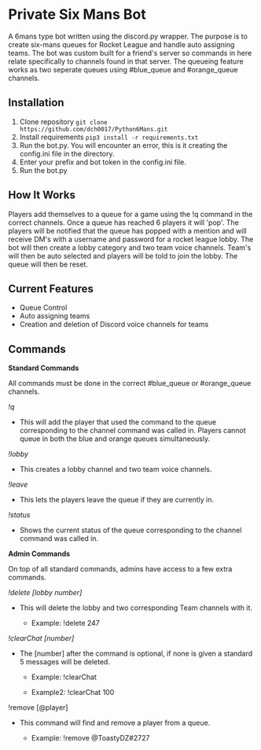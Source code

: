 # Private Six Mans Bot
A 6mans type bot written using the discord.py wrapper.
The purpose is to create six-mans queues for Rocket League and handle auto assigning teams.
The bot was custom built for a friend's server so commands in here relate specifically to channels found in that server.
The queueing feature works as two seperate queues using #blue_queue and #orange_queue channels.



## Installation 
1. Clone repository ```git clone https://github.com/dch0017/Python6Mans.git```
2. Install requirements ```pip3 install -r requirements.txt```
3. Run the bot.py. You will encounter an error, this is it creating the config.ini file in the directory.
4. Enter your prefix and bot token in the config.ini file.
5. Run the bot.py

## How It Works
Players add themselves to a queue for a game using the !q command in the correct channels. Once a queue has reached 6 players it will 'pop'. The players will be notified that the queue has popped with a mention and will receive DM's with a username and password for a rocket league lobby. The bot will then create a lobby category and two team voice channels. Team's will then be auto selected and players will be told to join the lobby. The queue will then be reset.

## Current Features
- Queue Control
- Auto assigning teams
- Creation and deletion of Discord voice channels for teams


## Commands

__**Standard Commands**__

All commands must be done in the correct #blue_queue or #orange_queue channels.

*!q*

- This will add the player that used the command to the queue corresponding to the channel command was called in. Players cannot queue in both the blue and orange queues simultaneously.

*!lobby*

- This creates a lobby channel and two team voice channels.

*!leave*

- This lets the players leave the queue if they are currently in.

*!status*

- Shows the current status of the queue corresponding to the channel command was called in.


__**Admin Commands**__

On top of all standard commands, admins have access to a few extra commands.

*!delete [lobby number]*

- This will delete the lobby and two corresponding Team channels with it.

  - Example: !delete 247

*!clearChat [number]*

- The [number] after the command is optional, if none is given a standard 5 messages will be deleted.

  - Example: !clearChat

  - Example2: !clearChat 100

!remove [@player] 

- This command will find and remove a player from a queue.

  - Example: !remove @ToastyDZ#2727

